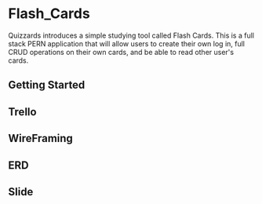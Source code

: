 # Flash_Cards

Quizzards introduces a simple studying tool called Flash Cards. This is a full stack PERN 
application that will allow users to create their own log in, full CRUD operations on their own 
cards, and be able to read other user's cards.

## Getting Started 

## Trello


## WireFraming


## ERD


## Slide
